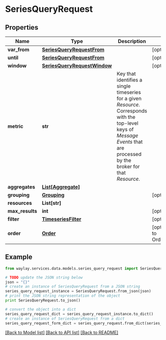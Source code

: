 # SeriesQueryRequest


## Properties

Name | Type | Description | Notes
------------ | ------------- | ------------- | -------------
**var_from** | [**SeriesQueryRequestFrom**](SeriesQueryRequestFrom.md) |  | [optional] 
**until** | [**SeriesQueryRequestFrom**](SeriesQueryRequestFrom.md) |  | [optional] 
**window** | [**SeriesQueryRequestWindow**](SeriesQueryRequestWindow.md) |  | [optional] 
**metric** | **str** | Key that identifies a single timeseries for a given _Resource_. Corresponds with the top-level keys of _Message Events_  that are processed by the broker for that _Resource_. | 
**aggregates** | [**List[Aggregate]**](Aggregate.md) |  | 
**grouping** | [**Grouping**](Grouping.md) |  | [optional] 
**resources** | **List[str]** |  | 
**max_results** | **int** |  | [optional] 
**filter** | [**TimeseriesFilter**](TimeseriesFilter.md) |  | [optional] 
**order** | [**Order**](Order.md) |  | [optional] [default to Order.ASCENDING]

## Example

```python
from waylay.services.data.models.series_query_request import SeriesQueryRequest

# TODO update the JSON string below
json = "{}"
# create an instance of SeriesQueryRequest from a JSON string
series_query_request_instance = SeriesQueryRequest.from_json(json)
# print the JSON string representation of the object
print SeriesQueryRequest.to_json()

# convert the object into a dict
series_query_request_dict = series_query_request_instance.to_dict()
# create an instance of SeriesQueryRequest from a dict
series_query_request_form_dict = series_query_request.from_dict(series_query_request_dict)
```
[[Back to Model list]](../README.md#documentation-for-models) [[Back to API list]](../README.md#documentation-for-api-endpoints) [[Back to README]](../README.md)


